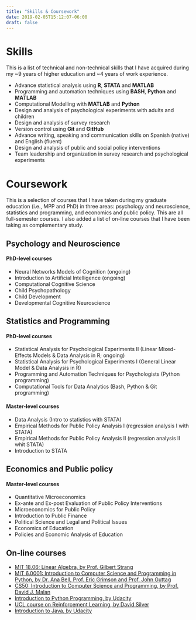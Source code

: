 ```yaml
---
title: "Skills & Coursework"
date: 2019-02-05T15:12:07-06:00
draft: false
---
```

# Skills

This is a list of technical and non-technical skills that I have acquired during my ~9 years of higher education and ~4 years of work experience.

- Advance statistical analysis using **R**, **STATA** and **MATLAB**
- Programming and automation techniques using **BASH**, **Python** and **MATLAB**
- Computational Modelling with **MATLAB** and **Python**
- Design and analysis of psychological experiments with adults and children
- Design and analysis of survey research
- Version control using **Git** and **GitHub**
- Advance writing, speaking and communication skills on Spanish (native) and English (fluent)
- Design and analysis of public and social policy interventions
- Team leadership and organization in survey research and psychological experiments

# Coursework

This is a selection of courses that I have taken during my graduate education (i.e., MPP and PhD) in three areas: psychology and neuroscience, statistics and programming, and economics and public policy. This are all full-semester courses. I also added a list of on-line courses that I have been taking as complementary study.

## Psychology and Neuroscience

#### PhD-level courses
- Neural Networks Models of Cognition (ongoing)
- Introduction to Artificial Intelligence (ongoing)
- Computational Cognitive Science
- Child Psychopathology
- Child Development
- Developmental Cognitive Neuroscience

## Statistics and Programming

#### PhD-level courses
- Statistical Analysis for Psychological Experiments II (Linear Mixed-Effects Models & Data Analysis in R; ongoing)
- Statistical Analysis for Psychological Experiments I (General Linear Model & Data Analysis in R)
- Programming and Automation Techniques for Psychologists (Python programming)
- Computational Tools for Data Analytics (Bash, Python & Git programming)

#### Master-level courses
- Data Analysis (Intro to statistics with STATA)
- Empirical Methods for Public Policy Analysis I (regression analysis I with STATA)
- Empirical Methods for Public Policy Analysis II (regression analysis II whit STATA)
- Introduction to STATA

## Economics and Public policy

#### Master-level courses
- Quantitative Microeconomics
- Ex-ante and Ex-post Evaluation of Public Policy Interventions
- Microeconomics for Public Policy
- Introduction to Public Finance
- Political Science and Legal and Political Issues
- Economics of Education
- Policies and Economic Analysis of Education

## On-line courses
- [MIT 18.06: Linear Algebra, by Prof. Gilbert Strang](https://ocw.mit.edu/courses/mathematics/18-06-linear-algebra-spring-2010/)
- [MIT 6.0001: Introduction to Computer Science and Programming in Python, by Dr. Ana Bell, Prof. Eric Grimson and Prof. John Guttag](https://ocw.mit.edu/courses/electrical-engineering-and-computer-science/6-0001-introduction-to-computer-science-and-programming-in-python-fall-2016/)
- [CS50: Introduction to Computer Science and Programming, by Prof. David J. Malan](https://cs50.harvard.edu/college/)
- [Introduction to Python Programming, by Udacity](https://www.udacity.com/course/introduction-to-python--ud1110)
- [UCL course on Reinforcement Learning, by David Silver](http://www0.cs.ucl.ac.uk/staff/d.silver/web/Teaching.html)
- [Introduction to Java, by Udacity](https://www.udacity.com/course/java-programming-basics--ud282)
